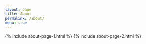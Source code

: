 ```yaml
---
layout: page
title: About
permalink: /about/
menu: true
---
```

{% include about-page-1.html %}
{% include about-page-2.html %}